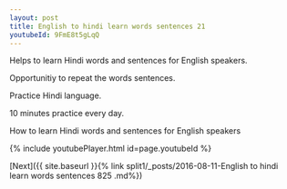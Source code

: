 ```yaml
---
layout: post
title: English to hindi learn words sentences 21 
youtubeId: 9FmE8t5gLqQ
---
```

 
 
Helps to learn Hindi words and sentences for English speakers.

Opportunitiy to repeat the words sentences. 

Practice Hindi language. 
 
10 minutes practice every day. 
 
How to learn Hindi words and sentences for English speakers 
 
{% include youtubePlayer.html id=page.youtubeId %}
 
 
[Next]({{ site.baseurl }}{% link  split1/_posts/2016-08-11-English to hindi learn words sentences 825 .md%})
 
